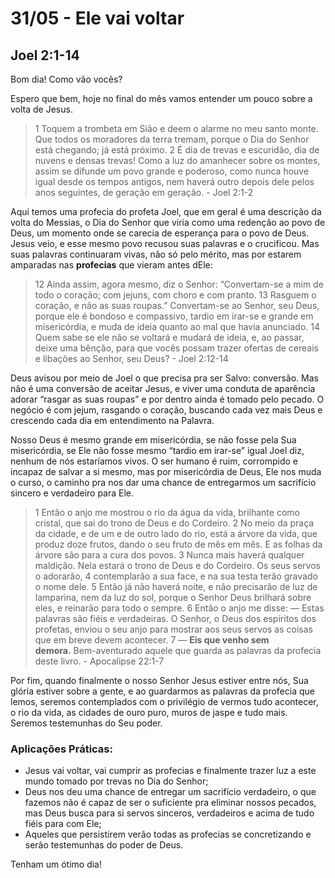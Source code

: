 # 31/05 - Ele vai voltar

## Joel 2:1-14

Bom dia! Como vão vocês? 

Espero que bem, hoje no final do mês vamos entender um pouco sobre a volta de Jesus.

> 1 Toquem a trombeta em Sião e deem o alarme no meu santo monte. Que todos os moradores da terra tremam, porque o Dia do Senhor está chegando; já está próximo. 2 É dia de trevas e escuridão, dia de nuvens e densas trevas! Como a luz do amanhecer sobre os montes, assim se difunde um povo grande e poderoso, como nunca houve igual desde os tempos antigos, nem haverá outro depois dele pelos anos seguintes, de geração em geração. - Joel 2:1-2
> 

Aqui temos uma profecia do profeta Joel, que em geral é uma descrição da volta do Messias, o Dia do Senhor que viria como uma redenção ao povo de Deus, um momento onde se carecia de esperança para o povo de Deus. Jesus veio, e esse mesmo povo recusou suas palavras e o crucificou. Mas suas palavras continuaram vivas, não só pelo mérito, mas por estarem amparadas nas **profecias** que vieram antes dEle:

> 12 Ainda assim, agora mesmo, diz o Senhor: “Convertam-se a mim de todo o coração; com jejuns, com choro e com pranto. 13 Rasguem o coração, e não as suas roupas.” Convertam-se ao Senhor, seu Deus, porque ele é bondoso e compassivo, tardio em irar-se e grande em misericórdia, e muda de ideia quanto ao mal que havia anunciado. 14 Quem sabe se ele não se voltará e mudará de ideia, e, ao passar, deixe uma bênção, para que vocês possam trazer ofertas de cereais e libações ao Senhor, seu Deus? - Joel 2:12-14
> 

Deus avisou por meio de Joel o que precisa pra ser Salvo: conversão. Mas não é uma conversão de aceitar Jesus, e viver uma conduta de aparência adorar “rasgar as suas roupas” e por dentro ainda é tomado pelo pecado. O negócio é com jejum, rasgando o coração, buscando cada vez mais Deus e crescendo cada dia em entendimento na Palavra. 

Nosso Deus é mesmo grande em misericórdia, se não fosse pela Sua misericórdia, se Ele não fosse mesmo “tardio em irar-se” igual Joel diz, nenhum de nós estaríamos vivos. O ser humano é ruim, corrompido e incapaz de salvar a si mesmo, mas por misericórdia de Deus, Ele nos muda o curso, o caminho pra nos dar uma chance de entregarmos um sacrifício sincero e verdadeiro para Ele. 

> 1 Então o anjo me mostrou o rio da água da vida, brilhante como cristal, que sai do trono de Deus e do Cordeiro. 2 No meio da praça da cidade, e de um e de outro lado do rio, está a árvore da vida, que produz doze frutos, dando o seu fruto de mês em mês. E as folhas da árvore são para a cura dos povos. 3 Nunca mais haverá qualquer maldição. Nela estará o trono de Deus e do Cordeiro. Os seus servos o adorarão, 4 contemplarão a sua face, e na sua testa terão gravado o nome dele. 5 Então já não haverá noite, e não precisarão de luz de lamparina, nem da luz do sol, porque o Senhor Deus brilhará sobre eles, e reinarão para todo o sempre. 6 Então o anjo me disse: — Estas palavras são fiéis e verdadeiras. O Senhor, o Deus dos espíritos dos profetas, enviou o seu anjo para mostrar aos seus servos as coisas que em breve devem acontecer. 7 — **Eis que venho sem demora.** Bem-aventurado aquele que guarda as palavras da profecia deste livro. - Apocalipse 22:1-7
> 

Por fim, quando finalmente o nosso Senhor Jesus estiver entre nós, Sua glória estiver sobre a gente, e ao guardarmos as palavras da profecia que lemos, seremos contemplados com o privilégio de vermos tudo acontecer, o rio da vida, as cidades de ouro puro, muros de jaspe e tudo mais. Seremos testemunhas do Seu poder. 

### Aplicações Práticas:

- Jesus vai voltar, vai cumprir as profecias e finalmente trazer luz a este mundo tomado por trevas no Dia do Senhor;
- Deus nos deu uma chance de entregar um sacrifício verdadeiro, o que fazemos não é capaz de ser o suficiente pra eliminar nossos pecados, mas Deus busca para si servos sinceros, verdadeiros e acima de tudo fiéis para com Ele;
- Aqueles que persistirem verão todas as profecias se concretizando e serão testemunhas do poder de Deus.

Tenham um ótimo dia!